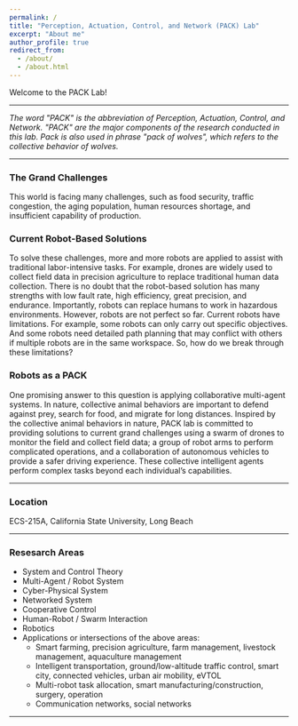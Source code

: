 ```yaml
---
permalink: /
title: "Perception, Actuation, Control, and Network (PACK) Lab"
excerpt: "About me"
author_profile: true
redirect_from:
  - /about/
  - /about.html
---
```


Welcome to the PACK Lab!

---

*The word "PACK" is the abbreviation of Perception, Actuation, Control, and Network. "PACK" are the major components of the research conducted in this lab. Pack is also used in phrase "pack of wolves", which refers to the collective behavior of wolves.*

---

### The Grand Challenges
This world is facing many challenges, such as food security, traffic congestion, the aging population, human resources shortage, and insufficient capability of production.

### Current Robot-Based Solutions
To solve these challenges, more and more robots are applied to assist with traditional labor-intensive tasks. For example, drones are widely used to collect field data in precision agriculture to replace traditional human data collection.
There is no doubt that the robot-based solution has many strengths with low fault rate, high efficiency, great precision, and endurance. Importantly, robots can replace humans to work in hazardous environments. However, robots are not perfect so far. Current robots have limitations. For example, some robots can only carry out specific objectives. And some robots need detailed path planning that may conflict with others if multiple robots are in the same workspace. So, how do we break through these limitations?

### Robots as a PACK
One promising answer to this question is applying collaborative multi-agent systems. In nature, collective animal behaviors are important to defend against prey, search for food, and migrate for long distances. Inspired by the collective animal behaviors in nature, PACK lab is committed to providing solutions to current grand challenges using a swarm of drones to monitor the field and collect field data; a group of robot arms to perform complicated operations, and a collaboration of autonomous vehicles to provide a safer driving experience. These collective intelligent agents perform complex tasks beyond each individual’s capabilities.

---

### Location
ECS-215A, California State University, Long Beach

---

### Resesarch Areas
* System and Control Theory
* Multi-Agent / Robot System
* Cyber-Physical System
* Networked System
* Cooperative Control
* Human-Robot / Swarm Interaction
* Robotics
* Applications or intersections of the above areas:
  * Smart farming, precision agriculture, farm management, livestock management, aquaculture management
  * Intelligent transportation, ground/low-altitude traffic control, smart city, connected vehicles, urban air mobility, eVTOL
  * Multi-robot task allocation, smart manufacturing/construction, surgery, operation
  * Communication networks, social networks

---
